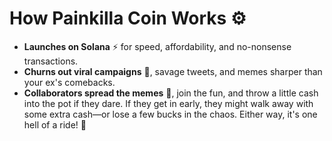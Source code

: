 # How Painkilla Coin Works ⚙️

- **Launches on Solana** ⚡ for speed, affordability, and no-nonsense transactions.
- **Churns out viral campaigns** 🌊, savage tweets, and memes sharper than your ex's comebacks.
- **Collaborators spread the memes** 🚀, join the fun, and throw a little cash into the pot if they dare. If they get in early, they might walk away with some extra cash—or lose a few bucks in the chaos. Either way, it's one hell of a ride! 🎢

